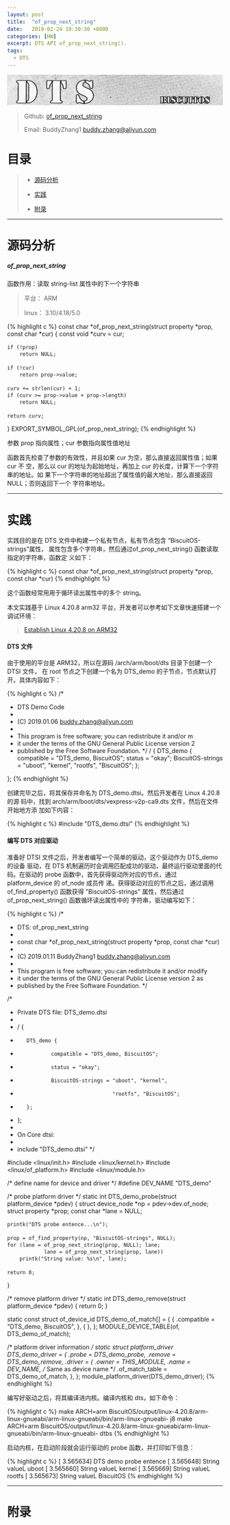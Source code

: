 ```yaml
---
layout: post
title:  "of_prop_next_string"
date:   2019-02-24 10:30:30 +0800
categories: [HW]
excerpt: DTS API of_prop_next_string().
tags:
  - DTS
---
```


![DTS](/assets/PDB/BiscuitOS/kernel/DEV000106.jpg)

> Github: [of_prop_next_string](https://github.com/BiscuitOS/HardStack/tree/master/Device-Tree/kernel/API/of_prop_next_string)
>
> Email: BuddyZhang1 <buddy.zhang@aliyun.com>

# 目录

> - [源码分析](#源码分析)
>
> - [实践](#实践)
>
> - [附录](#附录)

-----------------------------------

# <span id="源码分析">源码分析</span>

##### of_prop_next_string

函数作用：读取 string-list 属性中的下一个字符串

> 平台： ARM
>
> linux： 3.10/4.18/5.0

{% highlight c %}
const char *of_prop_next_string(struct property *prop, const char *cur)
{
    const void *curv = cur;

    if (!prop)
        return NULL;

    if (!cur)
        return prop->value;

    curv += strlen(cur) + 1;
    if (curv >= prop->value + prop->length)
        return NULL;

    return curv;
}
EXPORT_SYMBOL_GPL(of_prop_next_string);
{% endhighlight %}

参数 prop 指向属性；cur 参数指向属性值地址

函数首先检查了参数的有效性，并且如果 cur 为空，那么直接返回属性值；如果 cur 不
空，那么以 cur 的地址为起始地址，再加上 cur 的长度，计算下一个字符串的地址。如
果下一个字符串的地址超出了属性值的最大地址，那么直接返回 NULL；否则返回下一个
字符串地址。

------------------------------------------------------

# <span id="实践">实践</span>

实践目的是在 DTS 文件中构建一个私有节点，私有节点包含 “BiscuitOS-strings”属性，
属性包含多个字符串，然后通过of_prop_next_string() 函数读取指定的字符串，函数定
义如下：

{% highlight c %}
const char *of_prop_next_string(struct property *prop, const char *cur)
{% endhighlight %}

这个函数经常用用于循环读出属性中的多个 string。

本文实践基于 Linux 4.20.8 arm32 平台，开发者可以参考如下文章快速搭建一个
调试环境：

> [Establish Linux 4.20.8 on ARM32](https://biscuitos.github.io/blog/Linux-4.20.8-arm32-Usermanual/)

#### DTS 文件

由于使用的平台是 ARM32，所以在源码 /arch/arm/boot/dts 目录下创建一个 DTSI 文件，
在 root 节点之下创建一个名为 DTS_demo 的子节点，节点默认打开。具体内容如下：

{% highlight c %}
/*
 * DTS Demo Code
 *
 * (C) 2019.01.06 <buddy.zhang@aliyun.com>
 *
 * This program is free software; you can redistribute it and/or m
 * it under the terms of the GNU General Public License version 2
 * published by the Free Software Foundation.
 */
/ {
        DTS_demo {
                compatible = "DTS_demo, BiscuitOS";
                status = "okay";
                BiscuitOS-strings = "uboot", "kernel", "rootfs", "BiscuitOS";
        };

};
{% endhighlight %}

创建完毕之后，将其保存并命名为 DTS_demo.dtsi。然后开发者在 Linux 4.20.8 的源
码中，找到 arch/arm/boot/dts/vexpress-v2p-ca9.dts 文件，然后在文件开始地方添
加如下内容：

{% highlight c %}
#include "DTS_demo.dtsi"
{% endhighlight %}

#### 编写 DTS 对应驱动

准备好 DTSI 文件之后，开发者编写一个简单的驱动，这个驱动作为 DTS_demo 的设备
驱动，在 DTS 机制遍历时会调用匹配成功的驱动，最终运行驱动里面的代码。在驱动的 
probe 函数中，首先获得驱动所对应的节点，通过 platform_device 的 of_node 成员传
递。获得驱动对应的节点之后，通过调用 of_find_property() 函数获得 
"BiscuitOS-strings" 属性，然后通过 of_prop_next_string() 函数循环读出属性中的
字符串，驱动编写如下：

{% highlight c %}
/*
 * DTS: of_prop_next_string
 *
 * const char *of_prop_next_string(struct property *prop, const char *cur)
 *
 * (C) 2019.01.11 BuddyZhang1 <buddy.zhang@aliyun.com>
 *
 * This program is free software; you can redistribute it and/or modify
 * it under the terms of the GNU General Public License version 2 as
 * published by the Free Software Foundation.
 */

/*
 * Private DTS file: DTS_demo.dtsi
 *
 * / {
 *        DTS_demo {
 *                compatible = "DTS_demo, BiscuitOS";
 *                status = "okay";
 *                BiscuitOS-strings = "uboot", "kernel",
 *                                    "rootfs", "BiscuitOS";
 *        };
 * };
 *
 * On Core dtsi:
 *
 * include "DTS_demo.dtsi"
 */

#include <linux/init.h>
#include <linux/kernel.h>
#include <linux/of_platform.h>
#include <linux/module.h>

/* define name for device and driver */
#define DEV_NAME "DTS_demo"

/* probe platform driver */
static int DTS_demo_probe(struct platform_device *pdev)
{
    struct device_node *np = pdev->dev.of_node;
    struct property *prop;
    const char *lane = NULL;
  
    printk("DTS probe entence...\n");
   
    prop = of_find_property(np, "BiscuitOS-strings", NULL);
    for (lane = of_prop_next_string(prop, NULL); lane;
                lane = of_prop_next_string(prop, lane))
        printk("String value: %s\n", lane);

    return 0;
}

/* remove platform driver */
static int DTS_demo_remove(struct platform_device *pdev)
{
    return 0;
}

static const struct of_device_id DTS_demo_of_match[] = {
    { .compatible = "DTS_demo, BiscuitOS",  },
    { },
};
MODULE_DEVICE_TABLE(of, DTS_demo_of_match);

/* platform driver information */
static struct platform_driver DTS_demo_driver = {
    .probe  = DTS_demo_probe,
    .remove = DTS_demo_remove,
    .driver = {
        .owner = THIS_MODULE,
        .name = DEV_NAME, /* Same as device name */
        .of_match_table = DTS_demo_of_match,
    },
};
module_platform_driver(DTS_demo_driver);
{% endhighlight %}

编写好驱动之后，将其编译进内核。编译内核和 dts，如下命令：

{% highlight c %}
make ARCH=arm BiscuitOS/output/linux-4.20.8/arm-linux-gnueabi/arm-linux-gnueabi/bin/arm-linux-gnueabi- j8
make ARCH=arm BiscuitOS/output/linux-4.20.8/arm-linux-gnueabi/arm-linux-gnueabi/bin/arm-linux-gnueabi- dtbs
{% endhighlight %}

启动内核，在启动阶段就会运行驱动的 probe 函数，并打印如下信息：

{% highlight c %}
[    3.565634] DTS demo probe entence
[    3.565648] String valueL uboot
[    3.565660] String valueL kernel
[    3.565669] String valueL rootfs
[    3.565673] String valueL BiscuitOS
{% endhighlight %}

-----------------------------------------------

# <span id="附录">附录</span>

